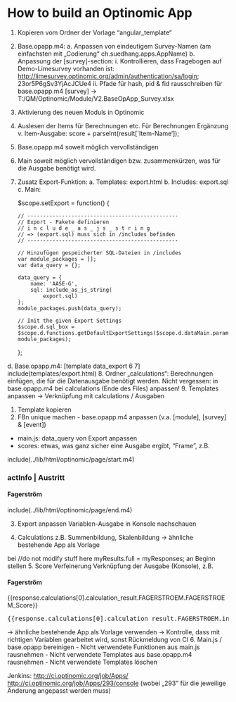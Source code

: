 # How to build an Optinomic App


1.	Kopieren vom Ordner der Vorlage “angular_template“
2.	Base.opapp.m4:
a.	Anpassen von eindeutigem Survey-Namen (am einfachsten mit „Codierung“ ch.suedhang.apps.AppName)
b.	Anpassung der [survey]-section:
i.	Kontrollieren, dass Fragebogen auf Demo-Limesurvey vorhanden ist:
http://limesurvey.optinomic.org/admin/authentication/sa/login; 23or5P6gSv3YjAcJCUe4
ii.	Pfade für hash, pid & fid rausschreiben für base.opapp.m4 [survey] → T:/QM/Optinomic/Module/V2.BaseOpApp_Survey.xlsx
3.	Aktivierung des neuen Moduls in Optinomic
4.	Auslesen der Items für Berechnungen etc.
Für Berechnungen Ergänzung v. Item-Ausgabe: score + parseInt(result['Item-Name‘]);
5.	Base.opapp.m4 soweit möglich vervollständigen
6.	Main soweit möglich vervollständigen bzw. zusammenkürzen, was für die Ausgabe benötigt wird.
7.	Zusatz Export-Funktion:
a.	Templates: export.html
b.	Includes: export.sql
c.	Main:


    $scope.setExport = function() {

        // ------------------------------------------------
        // Export - Pakete definieren
        // i n c l u d e _ a s _ j s _ s t r i n g 
        // => (export.sql) muss sich in /includes befinden
        // ------------------------------------------------

        // Hinzufügen gespeicherter SQL-Dateien in /includes
        var module_packages = [];
        var data_query = {};

        data_query = {
            name: 'AASE-G',
            sql: include_as_js_string(
                export.sql)
        };
        module_packages.push(data_query);

        // Init the given Export Settings
        $scope.d.sql_box = $scope.d.functions.getDefaultExportSettings($scope.d.dataMain.params.app_id, module_packages);

    };

d.	Base.opapp.m4:
[template data_export 6 7]
include(templates/export.html)
8.	Ordner „calculations“: Berechnungen einfügen, die für die Datenausgabe benötigt werden.
Nicht vergessen: in base.opapp.m4 bei calculations (Ende des Files) anpassen!
9.	Templates anpassen → Verknüpfung mit calculations / Ausgaben


1.	Template kopieren	
2.	FBn unique machen	- base.opapp.m4 anpassen (v.a. [module], [survey] & [event])
- main.js: data_query von Export anpassen
- scores: etwas, was ganz sicher eine Ausgabe ergibt, “Frame”, z.B.


include(../lib/html/optinomic/page/start.m4)
<h3 class="md-headline">actInfo | Austritt</h3>
<div>
    <h4 class="md-subhead">Fagerström</h4>
</div>
include(../lib/html/optinomic/page/end.m4)

3.	Export anpassen	Variablen-Ausgabe in Konsole nachschauen
 
4.	Calculations	z.B. Summenbildung, Skalenbildung → ähnliche bestehende App als Vorlage

bei //do not modify stuff here myResults.full = myResponses; an Beginn stellen
5.	Score Verfeinerung	Verknüpfung der Ausgabe (Konsole), z.B. 
<div ng-repeat="response in d.dataMain.survey_responses_group[0]">
    <div>
        <h4 class="md-headline">Fagerström</h4> {{response.calculations[0].calculation_result.FAGERSTROEM.FAGERSTROEM_Score}}
        <pre>{{response.calculations[0].calculation_result.FAGERSTROEM.interpretation | json}}</pre>
    </div>
→ ähnliche bestehende App als Vorlage verwenden
→ Kontrolle, dass mit richtigen Variablen gearbeitet wird, sonst Rückmeldung von CI
6.	Main.js / base.opapp bereinigen	- Nicht verwendete Funktionen aus main.js rausnehmen
- Nicht verwendete Templates aus base.opapp.m4 rausnehmen
- Nicht verwendete Templates löschen

Jenkins:
http://ci.optinomic.org/job/Apps/
http://ci.optinomic.org/job/Apps/293/console (wobei „293“ für die jeweilige Änderung angepasst werden muss)


